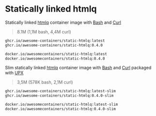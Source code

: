 # Statically linked htmlq

Statically linked [htmlq] container image with [Bash] and [Curl]

> 8.1M (1,1M bash, 4,4M curl)

```bash
ghcr.io/awesome-containers/static-htmlq:latest
ghcr.io/awesome-containers/static-htmlq:0.4.0

docker.io/awesomecontainers/static-htmlq:latest
docker.io/awesomecontainers/static-htmlq:0.4.0
```

Slim statically linked [htmlq] container image with [Bash] and [Curl]
packaged with [UPX]

> 3,5M (578K bash, 2,1M curl)

```bash
ghcr.io/awesome-containers/static-htmlq:latest-slim
ghcr.io/awesome-containers/static-htmlq:0.4.0-slim

docker.io/awesomecontainers/static-htmlq:latest-slim
docker.io/awesomecontainers/static-htmlq:0.4.0-slim
```

[htmlq]: https://github.com/mgdm/htmlq
[Bash]: https://github.com/awesome-containers/static-bash
[Curl]: https://github.com/awesome-containers/static-curl
[UPX]: https://upx.github.io/

<!--
```bash
image="localhost/${PWD##*/}"

podman build -t "$image:latest" .
podman build -t "$image:latest-slim" -f Containerfile-slim \
  --build-arg STATIC_HTMLQ_IMAGE="$image" \
  --build-arg STATIC_HTMLQ_VERSION=latest --no-cache .

echo "$image:latest"
podman inspect "$image:latest" | jq '.[].Size' | numfmt --to=iec
echo "$image:latest-slim"
podman inspect "$image:latest-slim" | jq '.[].Size' | numfmt --to=iec

```
-->
